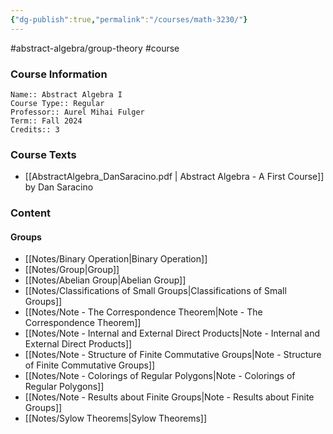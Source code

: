 ```yaml
---
{"dg-publish":true,"permalink":"/courses/math-3230/"}
---
```


 #abstract-algebra/group-theory #course 
### Course Information
```
Name:: Abstract Algebra I
Course Type:: Regular
Professor:: Aurel Mihai Fulger
Term:: Fall 2024
Credits:: 3
```
### Course Texts
- [[AbstractAlgebra_DanSaracino.pdf \| Abstract Algebra - A First Course]] by Dan Saracino
### Content
#### Groups
- [[Notes/Binary Operation\|Binary Operation]]
- [[Notes/Group\|Group]]
- [[Notes/Abelian Group\|Abelian Group]]
- [[Notes/Classifications of Small Groups\|Classifications of Small Groups]]
- [[Notes/Note - The Correspondence Theorem\|Note - The Correspondence Theorem]]
- [[Notes/Note - Internal and External Direct Products\|Note - Internal and External Direct Products]]
- [[Notes/Note - Structure of Finite Commutative Groups\|Note - Structure of Finite Commutative Groups]]
- [[Notes/Note - Colorings of Regular Polygons\|Note - Colorings of Regular Polygons]]
- [[Notes/Note - Results about Finite Groups\|Note - Results about Finite Groups]]
- [[Notes/Sylow Theorems\|Sylow Theorems]]